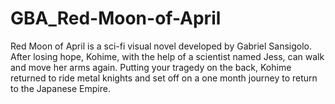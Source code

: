 # GBA_Red-Moon-of-April
Red Moon of April is a sci-fi visual novel developed by Gabriel Sansigolo. After losing hope, Kohime, with the help of a scientist named Jess, can walk and move her arms again. Putting your tragedy on the back, Kohime returned to ride metal knights and set off on a one month journey to return to the Japanese Empire. 
